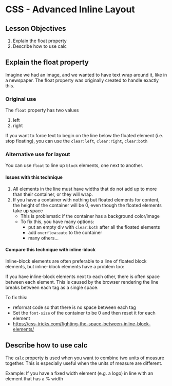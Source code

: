 # CSS - Advanced Inline Layout

## Lesson Objectives

1. Explain the float property
1. Describe how to use calc

## Explain the float property

Imagine we had an image, and we wanted to have text wrap around it, like in a newspaper.  The float property was originally created to handle exactly this.

### Original use

The `float` property has two values

1. left
1. right

If you want to force text to begin on the line below the floated element (i.e. stop floating), you can use the `clear:left`, `clear:right`, `clear:both`

### Alternative use for layout

You can use `float` to line up `block` elements, one next to another.

#### Issues with this technique

1. All elements in the line must have widths that do not add up to more than their container, or they will wrap.
1. If you have a container with nothing but floated elements for content, the height of the container will be 0, even though the floated elements take up space
	- This is problematic if the container has a background color/image
	- To fix this, you have many options:
		- put an empty div with `clear:both` after all the floated elements
		- add `overflow:auto` to the container
		- many others...

#### Compare this technique with inline-block

Inline-block elements are often preferable to a line of floated block elements, but inline-block elements have a problem too:

If you have inline-block elements next to each other, there is often space between each element.  This is caused by the browser rendering the line breaks between each tag as a single space.

To fix this:
- reformat code so that there is no space between each tag
- Set the `font-size` of the container to be 0 and then reset it for each element
- https://css-tricks.com/fighting-the-space-between-inline-block-elements/

## Describe how to use calc

The `calc` property is used when you want to combine two units of measure together.  This is especially useful when the units of measure are different.

Example:
If you have a fixed width element (e.g. a logo) in line with an element that has a % width